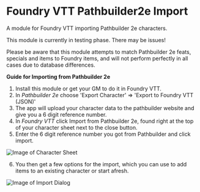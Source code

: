 # Foundry VTT Pathbuilder2e Import
A module for Foundry VTT importing Pathbuilder 2e characters.

This module is currently in testing phase.  There may be issues!

Please be aware that this module attempts to match Pathbuilder 2e feats, specials and items to Foundry items, and will not perform perfectly in all cases due to database differences.

**Guide for Importing from Pathbuilder 2e**

1) Install this module or get your GM to do it in Foundry VTT.
2) In *Pathbuilder 2e* choose 'Export Character' => 'Export to Foundry VTT (JSON)'
3) The app will upload your character data to the pathbuilder website and give you a 6 digit reference number.
4) In *Foundry VTT* click Import from Pathbuilder 2e, found right at the top of your character sheet next to the close button.
5) Enter the 6 digit reference number you got from Pathbuilder and click import.

![Image of Character Sheet](https://github.com/Doctor-Unspeakable/foundry-pathbuilder2e-import/blob/master/button_location.jpg?raw=true)

6) You then get a few options for the import, which you can use to add items to an existing character or start afresh.

![Image of Import Dialog](https://github.com/Doctor-Unspeakable/foundry-pathbuilder2e-import/blob/master/dialog.jpg?raw=true)

